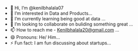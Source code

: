 - 👋 Hi, I’m @kenilbhalala07
- 👀 I’m interested in Data and Products...
- 🌱 I’m currently learning being good at data ...
- 💞️ I’m looking to collaborate on buliding something great ...
- 📫 How to reach me - Kenilbhalala20@gmail.com ...
- 😄 Pronouns: He/ Him...
- ⚡ Fun fact: I am fun discussing about startups...

<!---
kenilbhalala07/kenilbhalala07 is a ✨ special ✨ repository because its `README.md` (this file) appears on your GitHub profile.
You can click the Preview link to take a look at your changes.
--->
